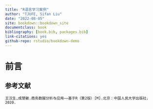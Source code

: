 ```yaml
--- 
title: "R语言学习案例"
author: "TJUFE, Sifan Liu"
date: "2022-08-05"
site: bookdown::bookdown_site
documentclass: book
bibliography: [book.bib, packages.bib]
link-citations: yes
github-repo: rstudio/bookdown-demo
---
```


# 前言

## 参考文献

    王汉生,成慧敏.商务数据分析与应用——基于R（第2版）[M].北京：中国人民大学出版社，2020.



